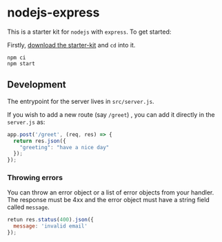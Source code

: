 # nodejs-express

This is a starter kit for `nodejs` with `express`. To get started:

Firstly, [download the starter-kit](https://github.com/hasura/codegen-assets/raw/master/nodejs-express/nodejs-express.zip) and `cd` into it.

```
npm ci
npm start
```

## Development

The entrypoint for the server lives in `src/server.js`.

If you wish to add a new route (say `/greet`) , you can add it directly in the `server.js` as:

```js
app.post('/greet', (req, res) => {
  return res.json({
    "greeting": "have a nice day"
  });
});
```

### Throwing errors

You can throw an error object or a list of error objects from your handler. The response must be 4xx and the error object must have a string field called `message`.

```js
retun res.status(400).json({
  message: 'invalid email'
});
```
